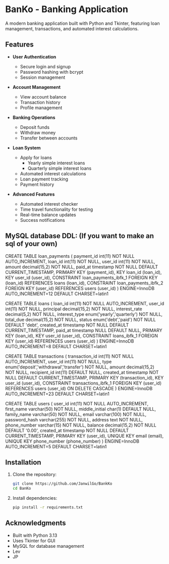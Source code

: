 # BanKo - Banking Application

A modern banking application built with Python and Tkinter, featuring loan management, transactions, and automated interest calculations.

## Features

- **User Authentication**
  - Secure login and signup
  - Password hashing with bcrypt
  - Session management

- **Account Management**
  - View account balance
  - Transaction history
  - Profile management

- **Banking Operations**
  - Deposit funds
  - Withdraw money
  - Transfer between accounts

- **Loan System**
  - Apply for loans
    - Yearly simple interest loans
    - Quarterly simple interest loans
  - Automated interest calculations
  - Loan payment tracking
  - Payment history

- **Advanced Features**
  - Automated interest checker
  - Time travel functionality for testing
  - Real-time balance updates
  - Success notifications

## MySQL database DDL: (If you want to make an sql of your own)

CREATE TABLE loan_payments (
  payment_id int(11) NOT NULL AUTO_INCREMENT,
  loan_id int(11) NOT NULL,
  user_id int(11) NOT NULL,
  amount decimal(15,2) NOT NULL,
  paid_at timestamp NOT NULL DEFAULT CURRENT_TIMESTAMP,
  PRIMARY KEY (payment_id),
  KEY loan_id (loan_id),
  KEY user_id (user_id),
  CONSTRAINT loan_payments_ibfk_1 FOREIGN KEY (loan_id) REFERENCES loans (loan_id),
  CONSTRAINT loan_payments_ibfk_2 FOREIGN KEY (user_id) REFERENCES users (user_id)
) ENGINE=InnoDB AUTO_INCREMENT=12 DEFAULT CHARSET=latin1


CREATE TABLE loans (
  loan_id int(11) NOT NULL AUTO_INCREMENT,
  user_id int(11) NOT NULL,
  principal decimal(15,2) NOT NULL,
  interest_rate decimal(5,2) NOT NULL,
  interest_type enum('yearly','quarterly') NOT NULL,
  total_due decimal(15,2) NOT NULL,
  status enum('debt','paid') NOT NULL DEFAULT 'debt',
  created_at timestamp NOT NULL DEFAULT CURRENT_TIMESTAMP,
  paid_at timestamp NULL DEFAULT NULL,
  PRIMARY KEY (loan_id),
  KEY user_id (user_id),
  CONSTRAINT loans_ibfk_1 FOREIGN KEY (user_id) REFERENCES users (user_id)
) ENGINE=InnoDB AUTO_INCREMENT=8 DEFAULT CHARSET=latin1



CREATE TABLE transactions (
  transaction_id int(11) NOT NULL AUTO_INCREMENT,
  user_id int(11) NOT NULL,
  type enum('deposit','withdrawal','transfer') NOT NULL,
  amount decimal(15,2) NOT NULL,
  recipient_id int(11) DEFAULT NULL,
  created_at timestamp NOT NULL DEFAULT CURRENT_TIMESTAMP,
  PRIMARY KEY (transaction_id),
  KEY user_id (user_id),
  CONSTRAINT transactions_ibfk_1 FOREIGN KEY (user_id) REFERENCES users (user_id) ON DELETE CASCADE
) ENGINE=InnoDB AUTO_INCREMENT=23 DEFAULT CHARSET=latin1



CREATE TABLE users (
  user_id int(11) NOT NULL AUTO_INCREMENT,
  first_name varchar(50) NOT NULL,
  middle_initial char(1) DEFAULT NULL,
  family_name varchar(50) NOT NULL,
  email varchar(100) NOT NULL,
  password_hash varchar(255) NOT NULL,
  address text NOT NULL,
  phone_number varchar(15) NOT NULL,
  balance decimal(15,2) NOT NULL DEFAULT '0.00',
  created_at timestamp NOT NULL DEFAULT CURRENT_TIMESTAMP,
  PRIMARY KEY (user_id),
  UNIQUE KEY email (email),
  UNIQUE KEY phone_number (phone_number)
) ENGINE=InnoDB AUTO_INCREMENT=5 DEFAULT CHARSET=latin1


## Installation

1. Clone the repository:
   ```bash
   git clone https://github.com/JanwilGo/BankKo
   cd BanKo
   ```

3. Install dependencies:
   ```bash
   pip install -r requirements.txt
   ```


## Acknowledgments

- Built with Python 3.13
- Uses Tkinter for GUI
- MySQL for database management
- Lev
- JP